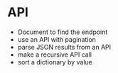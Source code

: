 # API
- Document to find the endpoint 
- use an API with pagination
- parse JSON results from an API
- make a recursive API call
- sort a dictionary by value
